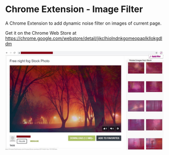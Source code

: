 # Chrome Extension - Image Filter

A Chrome Extension to add dynamic noise filter on images of current page.

Get it on the Chrome Web Store at https://chrome.google.com/webstore/detail/jikclhiolndnkgomeopaplkllokgdldm

![screenshot](https://raw.githubusercontent.com/sumanchalki/chrome-extension-image-filter/master/screenshots/screen1.jpg)
